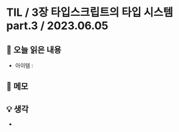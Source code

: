 # TIL / 3장 타입스크립트의 타입 시스템 part.3 / 2023.06.05

## 🍎 오늘 읽은 내용

- 아이템 :

## 📔 메모

## 💡 생각

- 

</br>
</br>
